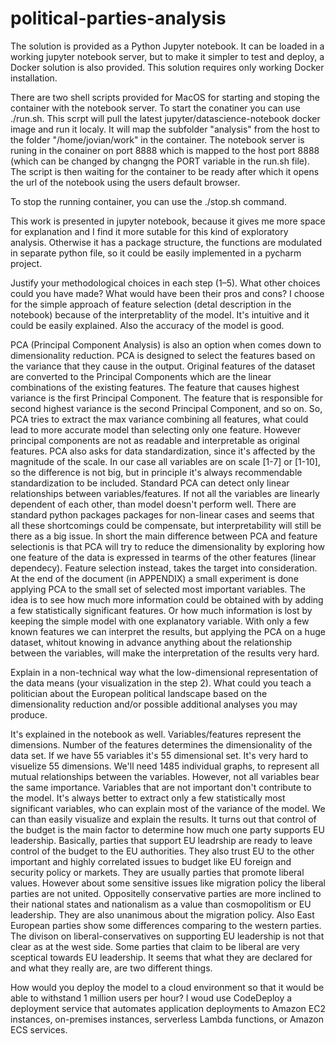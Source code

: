 # political-parties-analysis

The solution is provided as a Python Jupyter notebook. It can be loaded in a working jupyter notebook server, but to make it simpler to test and deploy, a Docker solution is also provided. This solution requires only working Docker installation.

There are two shell scripts provided for MacOS for starting and stoping the container with the notebook server.
To start the conatiner you can use ./run.sh. 
This scrpt will pull the latest jupyter/datascience-notebook docker image and run it localy. It will map the subfolder "analysis" from the host to the folder "/home/jovian/work" in the container. The notebook server is runing in the conainer on port 8888 which is mapped to the host port 8888 (which can be changed by changng the PORT variable in the run.sh file).
The script is then waiting for the container to be ready after which it opens the url of the notebook using the users default browser.

To stop the running container, you can use the ./stop.sh command.
 
This work is presented in jupyter notebook, because it gives me more space for explanation and I find it more sutable for this kind of exploratory analysis. Otherwise it has a package structure, the functions are modulated in separate python file, so it could be easily implemented in a pycharm project.

Justify your methodological choices in each step (1–5). What other choices could you have made? What would have been their pros and cons?
I choose for the simple approach of feature selection (detal description in the notebook) because of the interpretablity of the model. It's intuitive and it could be easily explained. Also the accuracy of the model is good.

PCA (Principal Component Analysis) is also an option when comes down to dimensionality reduction. PCA is designed to select the features based on the variance that they cause in the output. Original features of the dataset are converted to the Principal Components which are the linear combinations of the existing features. The feature that causes highest variance is the first Principal Component. The feature that is responsible for second highest variance is the second Principal Component, and so on. So, PCA tries to extract the max variance combining all features, what could lead to more accurate model than selecting only one feature. However principal components are not as readable and interpretable as original features.
PCA also asks for data standardization, since it's affected by the magnitude of the scale. In our case all variables are on scale [1-7] or [1-10], so the difference is not big, but in principle it's always recommendable standardization to be included. 
Standard PCA can detect only linear relationships between variables/features. If not all the variables are linearly dependent of each other, than model doesn't perform well. There are standard python packages packages for non-linear cases and seems that all these shortcomings could be compensate, but interpretability will still be there as a big issue.
In short the main difference between PCA and feature selectionis is that PCA will try to reduce the dimensionality by exploring how one feature of the data is expressed in tearms of the other features (linear dependecy). Feature selection instead, takes the target into consideration. 
At the end of the document (in APPENDIX) a small experiment is done applying PCA to the small set of selected most important variables. The idea is to see how much more information could be obtained with by adding a few statistically significant features. Or how much information is lost by keeping the simple model with one explanatory variable. With only a few known features we can interpret the results, but applying the PCA on a huge dataset, whitout knowing in advance anything about the relationship between the variables, will make the interpretation of the results very hard. 

Explain in a non-technical way what the low-dimensional representation of the data means (your visualization in the step 2). What could you teach a politician about the European political landscape based on the dimensionality reduction and/or possible additional analyses you may produce.

It's explained in the notebook as well. Variables/features represent the dimensions. Number of the features determines the dimensionality of the data set. If we have 55 variables it's 55 dimensional set. It's very hard to visuelize 55 dimensions. We'll need 1485 individual graphs, to represent all mutual relationships between the variables. However, not all variables bear the same importance. Variables that are not important don't contribute to the model. It's always better to extract only a few statistically most significant variables, who can explain most of the variance of the model. We can than easily visualize and explain the results. 
It turns out that control of the budget is the main factor to determine how much one party supports EU leadership.
Basically, parties that support EU leadrship are ready to leave control of the budget to the EU authorities. They also trust EU to the other important and highly correlated issues to budget like EU foreign and security policy or markets. They are usually parties that promote liberal values. However about some sensitive issues like migration policy the liberal parties are not united. Oppositelly conservative parties are more inclined to their national states and nationalism as a value than cosmopolitism or EU leadership. They are also unanimous about the migration policy. 
Also East European parties show some differences comparing to the western parties. The divison on liberal-conservatives on supporting EU leadership is not that clear as at the west side. Some parties that claim to be liberal are very sceptical towards EU leadership. It seems that what they are declared for and what they really are, are two different things. 

How would you deploy the model to a cloud environment so that it would be able to withstand 1 million users per hour?
I woud use CodeDeploy a deployment service that automates application deployments to Amazon EC2 instances, on-premises instances, serverless Lambda functions, or Amazon ECS services.

